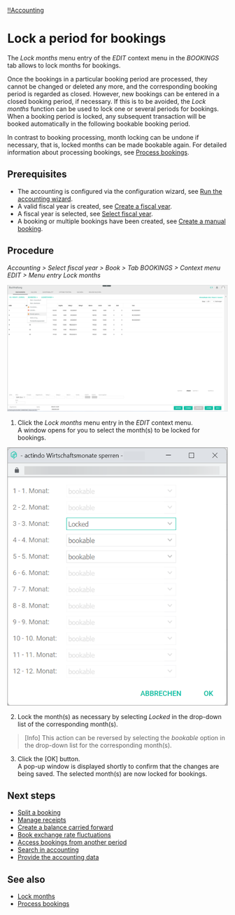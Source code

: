 [!!Accounting](RetailSuiteAccounting)

# Lock a period for bookings

The *Lock months* menu entry of the *EDIT* context menu in the *BOOKINGS* tab allows to lock months for bookings.

Once the bookings in a particular booking period are processed, they cannot be changed or deleted any more, and the corresponding booking period is regarded as closed. However, new bookings can be entered in a closed booking period, if necessary. If this is to be avoided, the *Lock months* function can be used to lock one or several periods for bookings. When a booking period is locked, any subsequent transaction will be booked automatically in the following bookable booking period.

In contrast to booking processing, month locking can be undone if necessary, that is, locked months can be made bookable again. For detailed information about processing bookings, see [Process bookings](07_ProcessBookings.md).

## Prerequisites

- The accounting is configured via the configuration wizard, see [Run the accounting wizard](01_RunAccountingWizard.md).
- A valid fiscal year is created, see [Create a fiscal year](04_ManageFiscalYear.md#create-a-fiscal-year).
- A fiscal year is selected, see [Select fiscal year](01_SelectFiscalYear.md).
- A booking or multiple bookings have been created, see [Create a manual booking](05_CreateManualBooking).

## Procedure

*Accounting > Select fiscal year > Book > Tab BOOKINGS > Context menu EDIT > Menu entry Lock months*

![Lock months](/Assets/Screenshots/RetailSuiteAccounting/Book/Bookings/LockMonths.png "[Lock months]")

1. Click the *Lock months* menu entry in the *EDIT* context menu.  
A window opens for you to select the month(s) to be locked for bookings.

  ![Lock months selection window](/Assets/Screenshots/RetailSuiteAccounting/Book/Bookings/LockMonths01.png "[Lock months selection window]")

2. Lock the month(s) as necessary by selecting *Locked* in the drop-down list of the corresponding month(s).

  > [Info] This action can be reversed by selecting the *bookable* option in the drop-down list for the corresponding month(s).

3. Click the [OK] button.  
A pop-up window is displayed shortly to confirm that the changes are being saved. The selected month(s) are now locked for bookings.

## Next steps

 - [Split a booking](09_SplitBooking.md)
 - [Manage receipts](10_ManageReceipts.md)
 - [Create a balance carried forward](11_CreateBalanceCarriedForward.md)
 - [Book exchange rate fluctuations](12_BookExchangeRateFluctuations.md)
 - [Access bookings from another period](13_AccessBookingsPeriod.md)
 - [Search in accounting](14_SearchAccounting.md)
 - [Provide the accounting data](15_ProvideAccountingData.md)

## See also

  - [Lock months](/RetailSuiteAccounting/UserInterface/XX_LockMonths.md)
  - [Process bookings](07_ProcessBookings.md)

